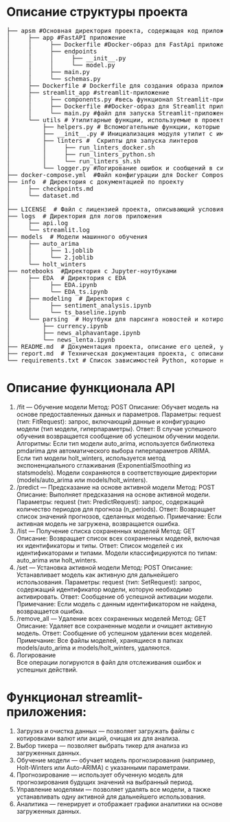 # Описание структуры проекта
<pre>
├── apsm #Основная директория проекта, содержащая код приложения  
│     ├── app #FastAPI приложение  
│     │     ├── Dockerfile #Docker-образ для FastApi приложения  
│     │     ├── endpoints  
│     │     │     ├── __init__.py  
│     │     │     └── model.py  
│     │     ├── main.py  
│     │     └── schemas.py  
│     ├── Dockerfile # Dockerfile для создания образа приложения с установкой зависимостей из requirements.txt и настройкой рабочего каталога
│     ├── streamlit_app #streamlit-приложение  
│     │     ├── components.py #весь функционал Streamlit-приложения   
│     │     ├── Dockerfile ##Docker-образ для Streamlit приложения  
│     │     └── main.py #файл для запуска Streamlit-приложения   
│     └── utils # Утилитарные функции, используемые в проекте  
│         ├── helpers.py # Вспомогательные функции, которые могут использоваться в разных частях приложения  
│         ├── __init__.py # Инициализация модуля утилит с импортом функций для логирования и работы с путями проекта  
│         ├── linters #  Скрипты для запуска линтеров  
│         │     ├── run_linters_docker.sh  
│         │     ├── run_linters_python.sh  
│         │     └── run_linters_sh.sh  
│         └── logger.py #Логирование ошибок и сообщений в систему  
├── docker-compose.yml  #Файл конфигурации для Docker Compose
├── info  # Директория с документацией по проекту
│     ├── checkpoints.md  
│     └── dataset.md  
│    
├── LICENSE  # Файл с лицензией проекта, описывающий условия использования
├── logs  # Директория для логов приложения
│     ├── api.log  
│     └── streamlit.log  
├── models  # Модели машинного обучения
│     ├── auto_arima  
│     │     ├── 1.joblib  
│     │     └── 2.joblib  
│     └── holt_winters  
├── notebooks  #Директория с Jupyter-ноутбуками
│     ├── EDA  # Директория с EDA
│     │     ├── EDA.ipynb  
│     │     └── EDA_ts.ipynb  
│     ├── modeling  # Директория с 
│     │     ├── sentiment_analysis.ipynb  
│     │     └── ts_baseline.ipynb  
│     └── parsing  # Ноутбуки для парсинга новостей и котировок из разных источников
│         ├── currency.ipynb  
│         ├── news_alphavantage.ipynb  
│         └── news_lenta.ipynb  
├── README.md  # Документация проекта, описание его целей, установочных инструкций и основных функций.
├── report.md  # Техническая документация проекта, с описанием ручек и функционала streamlit-приложения
└── requirements.txt # Список зависимостей Python, которые необходимы для работы проекта
</pre>

# Описание функционала API
1. /fit — Обучение модели
Метод: POST
Описание: Обучает модель на основе предоставленных данных и параметров.
Параметры:
request (тип: FitRequest): запрос, включающий данные и конфигурацию модели (тип модели, гиперпараметры).
Ответ: В случае успешного обучения возвращается сообщение об успешном обучении модели.
Алгоритмы:
Если тип модели auto_arima, используется библиотека pmdarima для автоматического выбора гиперпараметров ARIMA.
Если тип модели holt_winters, используется метод экспоненциального сглаживания (ExponentialSmoothing из statsmodels).
Модели сохраняются в соответствующие директории (models/auto_arima или models/holt_winters).
2. /predict — Предсказание на основе активной модели
Метод: POST
Описание: Выполняет предсказания на основе активной модели.
Параметры:
request (тип: PredictRequest): запрос, содержащий количество периодов для прогноза (n_periods).
Ответ: Возвращает список значений прогнозов, сделанных моделью.
Примечание: Если активная модель не загружена, возвращается ошибка.
3. /list — Получение списка сохраненных моделей
Метод: GET
Описание: Возвращает список всех сохраненных моделей, включая их идентификаторы и типы.
Ответ: Список моделей с их идентификаторами и типами. Модели классифицируются по типам: auto_arima или holt_winters.
4. /set — Установка активной модели
Метод: POST
Описание: Устанавливает модель как активную для дальнейшего использования.
Параметры:
request (тип: SetRequest): запрос, содержащий идентификатор модели, которую необходимо активировать.
Ответ: Сообщение об успешной активации модели.
Примечание: Если модель с данным идентификатором не найдена, возвращается ошибка.
5. /remove_all — Удаление всех сохраненных моделей
Метод: GET
Описание: Удаляет все сохраненные модели и очищает активную модель.
Ответ: Сообщение об успешном удалении всех моделей.
Примечание: Все файлы моделей, хранящиеся в папках models/auto_arima и models/holt_winters, удаляются.
6. Логирование  
Все операции логируются в файл для отслеживания ошибок и успешных действий.

# Функционал streamlit-приложения:
1. Загрузка и очистка данных — позволяет загружать файлы с котировками валют или акций, очищая их для анализа.
2. Выбор тикера — позволяет выбрать тикер для анализа из загруженных данных.
3. Обучение модели — обучает модель прогнозирования (например, Holt-Winters или Auto-ARIMA) с указанными параметрами.
4. Прогнозирование — использует обученную модель для прогнозирования будущих значений на выбранный период.
5. Управление моделями — позволяет удалять все модели, а также устанавливать одну активной для дальнейшего использования.
6. Аналитика — генерирует и отображает графики аналитики на основе загруженных данных.
